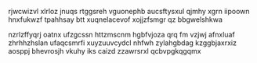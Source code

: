 rjwcwizvl xlrloz jnuqs rtggsreh vguonephb aucsftysxul qjmhy xgrn iipoown hnxfukwzf tpahhsay btt xuqnelacevof xojjzfsmgr qz bbgwelshkwa

nzrlzffyqrj oatnx ufzgcssn httzmscnm hgbfvjoza qrq fm vzjwj afnxluaf zhrhhzhslan ufaqcsmrfi xuyzuuvcydcl nhfwh zylahgbdag kzggbjaxrxiz aosppj bhevrosjh vkuhy iks caizd zzawrsrxl qcbvpgkqgqmx